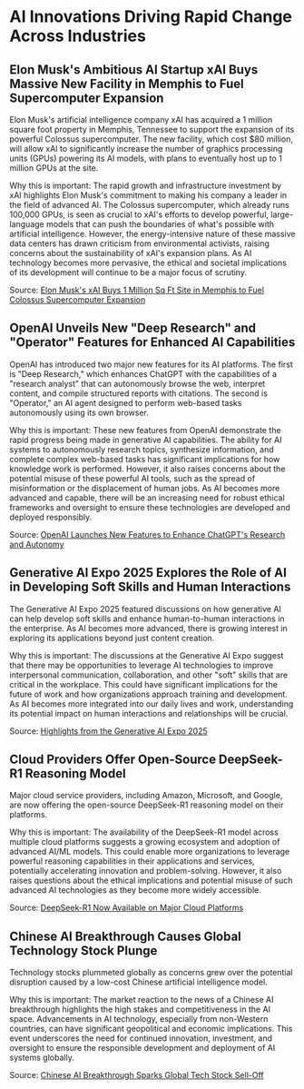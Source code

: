 # AI Innovations Driving Rapid Change Across Industries

## Elon Musk's Ambitious AI Startup xAI Buys Massive New Facility in Memphis to Fuel Supercomputer Expansion
Elon Musk's artificial intelligence company xAI has acquired a 1 million square foot property in Memphis, Tennessee to support the expansion of its powerful Colossus supercomputer. The new facility, which cost $80 million, will allow xAI to significantly increase the number of graphics processing units (GPUs) powering its AI models, with plans to eventually host up to 1 million GPUs at the site.

Why this is important: The rapid growth and infrastructure investment by xAI highlights Elon Musk's commitment to making his company a leader in the field of advanced AI. The Colossus supercomputer, which already runs 100,000 GPUs, is seen as crucial to xAI's efforts to develop powerful, large-language models that can push the boundaries of what's possible with artificial intelligence. However, the energy-intensive nature of these massive data centers has drawn criticism from environmental activists, raising concerns about the sustainability of xAI's expansion plans. As AI technology becomes more pervasive, the ethical and societal implications of its development will continue to be a major focus of scrutiny.

Source: [Elon Musk's xAI Buys 1 Million Sq Ft Site in Memphis to Fuel Colossus Supercomputer Expansion](https://www.datacenterdynamics.com/en/news/elon-musks-xai-buys-one-million-sq-ft-site-for-second-memphis-data-center/)

## OpenAI Unveils New "Deep Research" and "Operator" Features for Enhanced AI Capabilities
OpenAI has introduced two major new features for its AI platforms. The first is "Deep Research," which enhances ChatGPT with the capabilities of a "research analyst" that can autonomously browse the web, interpret content, and compile structured reports with citations. The second is "Operator," an AI agent designed to perform web-based tasks autonomously using its own browser.

Why this is important: These new features from OpenAI demonstrate the rapid progress being made in generative AI capabilities. The ability for AI systems to autonomously research topics, synthesize information, and complete complex web-based tasks has significant implications for how knowledge work is performed. However, it also raises concerns about the potential misuse of these powerful AI tools, such as the spread of misinformation or the displacement of human jobs. As AI becomes more advanced and capable, there will be an increasing need for robust ethical frameworks and oversight to ensure these technologies are developed and deployed responsibly.

Source: [OpenAI Launches New Features to Enhance ChatGPT's Research and Autonomy](https://www.theverge.com/2025/4/18/23686017/openai-chatgpt-deep-research-operator-autonomous-browsing)

## Generative AI Expo 2025 Explores the Role of AI in Developing Soft Skills and Human Interactions
The Generative AI Expo 2025 featured discussions on how generative AI can help develop soft skills and enhance human-to-human interactions in the enterprise. As AI becomes more advanced, there is growing interest in exploring its applications beyond just content creation.

Why this is important: The discussions at the Generative AI Expo suggest that there may be opportunities to leverage AI technologies to improve interpersonal communication, collaboration, and other "soft" skills that are critical in the workplace. This could have significant implications for the future of work and how organizations approach training and development. As AI becomes more integrated into our daily lives and work, understanding its potential impact on human interactions and relationships will be crucial.

Source: [Highlights from the Generative AI Expo 2025](https://www.technologyreview.com/2025/05/12/1066307/generative-ai-expo-2025-soft-skills-human-interactions/)

## Cloud Providers Offer Open-Source DeepSeek-R1 Reasoning Model
Major cloud service providers, including Amazon, Microsoft, and Google, are now offering the open-source DeepSeek-R1 reasoning model on their platforms.

Why this is important: The availability of the DeepSeek-R1 model across multiple cloud platforms suggests a growing ecosystem and adoption of advanced AI/ML models. This could enable more organizations to leverage powerful reasoning capabilities in their applications and services, potentially accelerating innovation and problem-solving. However, it also raises questions about the ethical implications and potential misuse of such advanced AI technologies as they become more widely accessible.

Source: [DeepSeek-R1 Now Available on Major Cloud Platforms](https://www.zdnet.com/article/deepseek-r1-reasoning-model-now-offered-by-amazon-microsoft-google-cloud/)

## Chinese AI Breakthrough Causes Global Technology Stock Plunge
Technology stocks plummeted globally as concerns grew over the potential disruption caused by a low-cost Chinese artificial intelligence model.

Why this is important: The market reaction to the news of a Chinese AI breakthrough highlights the high stakes and competitiveness in the AI space. Advancements in AI technology, especially from non-Western countries, can have significant geopolitical and economic implications. This event underscores the need for continued innovation, investment, and oversight to ensure the responsible development and deployment of AI systems globally.

Source: [Chinese AI Breakthrough Sparks Global Tech Stock Sell-Off](https://www.ft.com/content/a1c4f2c2-8012-11e9-b592-5fe435b57a3b)